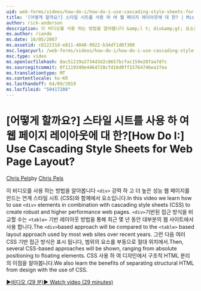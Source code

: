```yaml
---
uid: web-forms/videos/how-do-i/how-do-i-use-cascading-style-sheets-for-web-page-layout
title: '[어떻게 할까요?] 스타일 시트를 사용 하 여 웹 페이지 레이아웃에 대 한? | Microsoft 문서'
author: rick-anderson
description: 이 비디오를 사용 하는 방법을 알아봅니다 &amp;l t; div&amp;gt; 요소를 만드는 강력 하 고 더 높은 성능 웹 p 연계 스타일 시트 (CSS)와 함께에서 하는 중...
ms.author: riande
ms.date: 10/05/2007
ms.assetid: c812231d-e811-4048-9922-b34df1d0f300
msc.legacyurl: /web-forms/videos/how-do-i/how-do-i-use-cascading-style-sheets-for-web-page-layout
msc.type: video
ms.openlocfilehash: 8ac51219a3734d3d2c8657bcfac159e28faa7d7c
ms.sourcegitcommit: 0f1119340e4464720cfd16d0ff15764746ea1fea
ms.translationtype: MT
ms.contentlocale: ko-KR
ms.lasthandoff: 04/09/2019
ms.locfileid: "59417288"
---
```

# <a name="how-do-i-use-cascading-style-sheets-for-web-page-layout"></a><span data-ttu-id="a887e-104">[어떻게 할까요?] 스타일 시트를 사용 하 여 웹 페이지 레이아웃에 대 한?</span><span class="sxs-lookup"><span data-stu-id="a887e-104">[How Do I:] Use Cascading Style Sheets for Web Page Layout?</span></span>

<span data-ttu-id="a887e-105">[Chris Pels](https://twitter.com/chrispels)</span><span class="sxs-lookup"><span data-stu-id="a887e-105">by [Chris Pels](https://twitter.com/chrispels)</span></span>

<span data-ttu-id="a887e-106">이 비디오를 사용 하는 방법을 알아봅니다 `<div>` 강력 하 고 더 높은 성능 웹 페이지를 만드는 연계 스타일 시트 (CSS)와 함께에서 요소입니다.</span><span class="sxs-lookup"><span data-stu-id="a887e-106">In this video we learn how to use `<div>` elements in combination with cascading style sheets (CSS) to create robust and higher performance web pages.</span></span> <span data-ttu-id="a887e-107">`<div>`기반된 접근 방식을 비교할 수는 `<table>` 기반 레이아웃 방법을 통해 최근 몇 년 동안 대부분의 웹 사이트에서 사용 합니다.</span><span class="sxs-lookup"><span data-stu-id="a887e-107">The `<div>`based approach will be compared to the `<table>` based layout approach used by most web sites over recent years.</span></span> <span data-ttu-id="a887e-108">그런 다음 여러 CSS 기반 접근 방식은 표시 됩니다, 범위의 요소를 부동으로 절대 위치에서.</span><span class="sxs-lookup"><span data-stu-id="a887e-108">Then, several CSS-based approaches will be shown, ranging from absolute positioning to floating elements.</span></span> <span data-ttu-id="a887e-109">CSS 사용 하 여 디자인에서 구조적 HTML 분리의 이점을 알아봅니다.</span><span class="sxs-lookup"><span data-stu-id="a887e-109">We also learn the benefits of separating structural HTML from design with the use of CSS.</span></span>

[<span data-ttu-id="a887e-110">&#9654;비디오 (29 분)</span><span class="sxs-lookup"><span data-stu-id="a887e-110">&#9654; Watch video (29 minutes)</span></span>](https://channel9.msdn.com/Blogs/ASP-NET-Site-Videos/how-do-i-use-cascading-style-sheets-for-web-page-layout)
